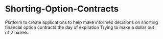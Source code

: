 # Shorting-Option-Contracts
Platform to create applications to help make informed decisions on shorting financial option contracts the day of expiration
Trying to make a dollar out of 2 nickels
